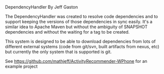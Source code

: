 DependencyHandler
By Jeff Gaston

The DependencyHandler was created to resolve code dependencies and to support keeping the versions of those dependencies in sync easily. It's a similar idea to Apache Maven but without the ambiguity of SNAPSHOT dependencies and without the waiting for a tag to be created.

This system is designed to be able to download dependencies from lots of different external systems (code from git/svn, built artifacts from nexus, etc) but currently the only system that is supported is git.

See https://github.com/mathjeff/ActivityRecommender-WPhone for an example project